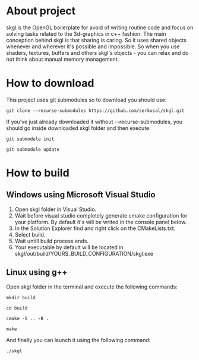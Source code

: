 # About project
skgl is the OpenGL boilerplate for avoid of writing routine code and focus on solving tasks related to the 3d-graphics in c++ fashion. The main conception behind skgl is that sharing is caring. So it uses shared objects whenever and wherever it's possible and impossible. So when you use shaders, textures, buffers and others skgl's objects - you can relax and do not think about manual memory management.

# How to download
This project uses git submodules so to download you should use:

`git clone --recurse-submodules https://github.com/serkosal/skgl.git`

If you've just already downloaded it without --recurse-submodules, you should go inside downloaded skgl folder and then execute:

`git submodule init`

`git submodule update`

# How to build

## Windows using Microsoft Visual Studio
1. Open skgl folder in Visual Studio.
2. Wait before visual studio completely generate cmake configuration for your platform. By default it's will be writed in the console panel below.
3. In the Solution Explorer find and right click on the CMakeLists.txt.
4. Select build.
5. Wait untill build process ends.
6. Your executable by default will be located in skgl/out/build/YOURS_BUILD_CONFIGURATION/skgl.exe

## Linux using g++
Open skgl folder in the terminal and execute the following commands:

`mkdir build`

`cd build`

`cmake -S .. -B .`

`make`

And finally you can launch it using the following command:

`./skgl`
